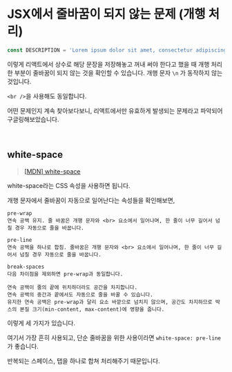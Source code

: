 # JSX에서 줄바꿈이 되지 않는 문제 (개행 처리)

```javascript
const DESCRIPTION = 'Lorem ipsum dolor sit amet, consectetur adipiscing elit, sed do eiusmod tempor incididunt ut labore et dolore magna aliqua. Ut enim ad minim veniam, quis nostrud exercitation ullamco laboris nisi ut aliquip ex ea commodo consequat.\nDuis aute irure dolor in reprehenderit in voluptate velit esse cillum dolore eu fugiat nulla pariatur. Excepteur sint occaecat cupidatat non proident, sunt in culpa qui officia deserunt mollit anim id est laborum.';
```

이렇게 리액트에서 상수로 해당 문장을 저장해놓고 꺼내 써야 한다고 했을 때 개행 처리한 부분이 줄바꿈이 되지 않는 것을 확인할 수 있습니다.
개행 문자 `\n` 가 동작하지 않는 것입니다.

`<br />`을 사용해도 동일합니다.

어떤 문제인지 계속 찾아보다보니, 리액트에서만 유효하게 발생되는 문제라고 파악되어 구글링해보았습니다.

<br>

## white-space

> [[MDN] white-space](https://developer.mozilla.org/ko/docs/Web/CSS/white-space)

white-space라는 CSS 속성을 사용하면 됩니다.

개행 문자에서 줄바꿈이 자동으로 일어난다는 속성들을 확인해보면,

```
pre-wrap
연속 공백 유지. 줄 바꿈은 개행 문자와 <br> 요소에서 일어나며, 한 줄이 너무 길어서 넘칠 경우 자동으로 줄을 바꿉니다.

pre-line
연속 공백을 하나로 합침. 줄바꿈은 개행 문자와 <br> 요소에서 일어나며, 한 줄이 너무 길어서 넘칠 경우 자동으로 줄을 바꿉니다.

break-spaces
다음 차이점을 제외하면 pre-wrap과 동일합니다.

연속 공백이 줄의 끝에 위치하더라도 공간을 차지합니다.
연속 공백의 중간과 끝에서도 자동으로 줄을 바꿀 수 있습니다.
유지한 연속 공백은 pre-wrap과 달리 요소 바깥으로 넘치지 않으며, 공간도 차지하므로 박스의 본질 크기(min-content, max-content)에 영향을 줍니다.
```

이렇게 세 가지가 있습니다.

여기서 가장 흔히 사용되고, 단순 줄바꿈을 위한 사용이라면 `white-space: pre-line`가 좋습니다.

반복되는 스페이스, 탭을 하나로 합쳐 처리해주기 때문입니다.

